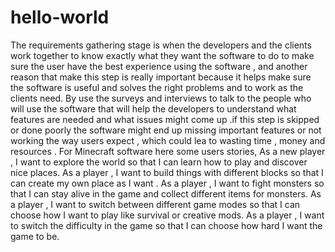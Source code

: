 # hello-world


The requirements gathering stage is when the developers and the clients work together to know 
exactly what they want the software to do to make sure the user have the best experience using the 
software , and another reason that make this step is really important because it helps make sure 
the software is useful and solves the right problems and to work as the clients need. By use the 
surveys and interviews to talk to the people who will use the software that will help the developers 
to understand what features are needed and what issues might come up .if this step is skipped or 
done poorly the software might end up missing important features or not working the way users 
expect , which could lea to wasting time , money and resources .
For Minecraft software here some users stories,
As a new player , I want to explore the world so that I can learn how to play and discover nice 
places.
As a player , I want to build things with different blocks so that I can create my own place as I want .
As a player , I want to fight monsters so that I can stay alive in the game and collect different items 
for monsters.
As a player , I want to switch between different game modes so that I can choose how I want to play 
like survival or creative mods.
As a player , I want to switch the difficulty in the game so that I can choose how hard I want the 
game to be.
